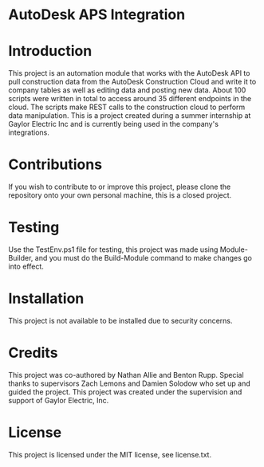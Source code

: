 # AutoDesk APS Integration

# Introduction

This project is an automation module that works with the AutoDesk API to pull construction data from the AutoDesk Construction Cloud and write it to company tables as well as editing data and posting new data. About 100 scripts were written in total to access around 35 different endpoints in the cloud. The scripts make REST calls to the construction cloud to perform data manipulation. This is a project created during a summer internship at Gaylor Electric Inc and is currently being used in the company's integrations.

# Contributions

If you wish to contribute to or improve this project, please clone the repository onto your own personal machine, this is a closed project.

# Testing

Use the TestEnv.ps1 file for testing, this project was made using Module-Builder, and you must do the Build-Module command to make changes go into effect.

# Installation

This project is not available to be installed due to security concerns.

# Credits

This project was co-authored by Nathan Allie and Benton Rupp. Special thanks to supervisors Zach Lemons and Damien Solodow who set up and guided the project. This project was created under the supervision and support of Gaylor Electric, Inc.

# License

This project is licensed under the MIT license, see license.txt.
